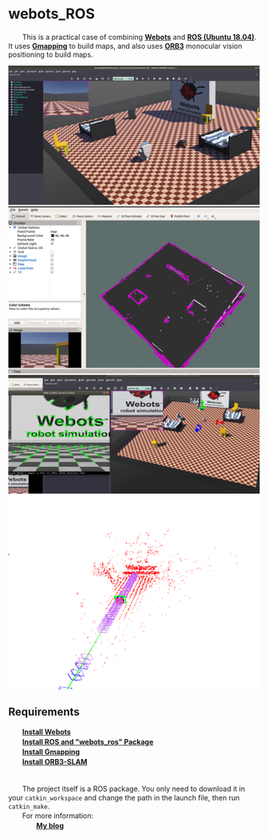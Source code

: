 # webots_ROS
　　This is a practical case of combining [**Webots**](https://cyberbotics.com/) and [**ROS (Ubuntu 18.04)**](http://wiki.ros.org/melodic/Installation/Ubuntu). It uses [**Gmapping**](http://wiki.ros.org/gmapping) to build maps, and also uses [**ORB3**](https://github.com/UZ-SLAMLab/ORB_SLAM3) monocular vision positioning to build maps.  
  
   
![](te/img/1.png)  
![](te/img/2.png)  
![](te/img/3.png)  
![](te/img/4.png)  
  
  
  ## Requirements  
　　[**Install Webots**](https://cyberbotics.com/)  
　　[**Install ROS and "webots_ros" Package**](https://cyberbotics.com/doc/guide/tutorial-8-using-ros)  
　　[**Install Gmapping**](http://wiki.ros.org/gmapping)  
　　[**Install ORB3-SLAM**](https://github.com/UZ-SLAMLab/ORB_SLAM3)  
  　　     
         
　　The project itself is a ROS package. You only need to download it in your `catkin_workspace` and change the path in the launch file, then run `catkin_make`.  
　　For more information:   
　　　　[**My blog**](https://www.guyuehome.com/34537)  
    
    
  　　
            
  
  
  
  
  
